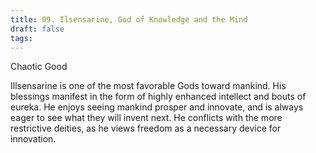 ```yaml
---
title: 09. Ilsensarine, God of Knowledge and the Mind
draft: false
tags:
---
```

Chaotic Good

Illsensarine is one of the most favorable Gods toward mankind. His blessings manifest in the form of highly enhanced intellect and bouts of eureka. He enjoys seeing mankind prosper and innovate, and is always eager to see what they will invent next. He conflicts with the more restrictive deities, as he views freedom as a necessary device for innovation. 